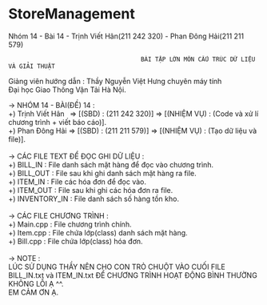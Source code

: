# StoreManagement
Nhóm 14 - Bài 14 - Trịnh Viết Hân(211 242 320) - Phan Đông Hải(211 211 579)

                                         BÀI TẬP LỚN MÔN CẤU TRÚC DỮ LIỆU VÀ GIẢI THUẬT
                                                      
Giảng viên hướng dẫn : Thầy Nguyễn Việt Hưng chuyên máy tính<br />
Đại học Giao Thông Vận Tải Hà Nội.  <br />                                                             
                                                                                                             
-> NHÓM 14 - BÀI(ĐỀ) 14 :<br />
  +) Trịnh Viết Hân&ensp; => [(SBD) : (211 242 320)] => [(NHIỆM VỤ) : (Code và xử lí chương trình + viết báo cáo)].<br />
  +) Phan Đông Hải  => [(SBD) : (211 211 579)] => [(NHIỆM VỤ) : (Tạo dữ liệu và file)].<br /> 
<br />
-> CÁC FILE TEXT ĐỂ ĐỌC GHI DỮ LIỆU :<br />
  +) BILL_IN      : File danh sách mặt hàng để đọc vào chương trình.<br />
  +) BILL_OUT     : File sau khi ghi danh sách mặt hàng ra file.<br />
  +) ITEM_IN      : File các hóa đơn để đọc vào.<br />
  +) ITEM_OUT     : File sau khi ghi các hóa đơn ra file.<br />
  +) INVENTORY_IN : File danh sách số hàng tồn kho.<br />
<br />
-> CÁC FILE CHƯƠNG TRÌNH : <br />
  +) Main.cpp : File chương trình chính.<br />
  +) Item.cpp : File chứa lớp(class) danh sách mặt hàng.<br />
  +) Bill.cpp : File chứa lớp(class) hóa đơn.<br />
<br />
-> NOTE :<br />
     LÚC SỬ DỤNG THẦY NÊN CHO CON TRỎ CHUỘT VÀO CUỐI FILE BILL_IN.txt và ITEM_IN.txt ĐỂ CHƯƠNG TRÌNH HOẠT ĐỘNG BÌNH THƯỜNG KHÔNG LỖI Ạ ^^. <br />
     EM CẢM ƠN Ạ.
